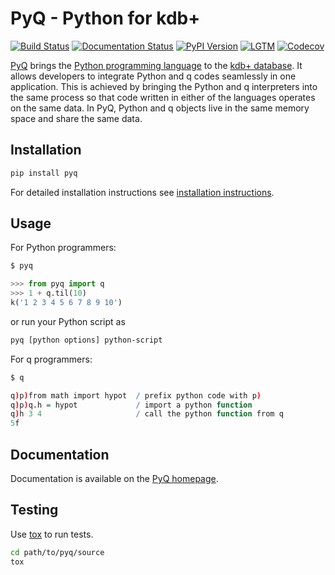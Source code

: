 # PyQ - Python for kdb+
[![Build Status](https://travis-ci.org/KxSystems/pyq.svg?branch=master)](https://travis-ci.org/KxSystems/pyq)
[![Documentation Status](https://readthedocs.org/projects/pyq/badge/?version=latest)](http://pyq.readthedocs.io/en/latest/?badge=latest)
[![PyPI Version](https://img.shields.io/pypi/v/pyq.svg)](https://pypi.python.org/pypi/pyq)
[![LGTM](https://img.shields.io/badge/lgtm-review-blue.svg)](https://lgtm.com/projects/g/enlnt/pyq)
[![Codecov](https://codecov.io/gh/abalkin/pyq/branch/master/graph/badge.svg)](https://codecov.io/gh/abalkin/pyq)

[PyQ][2] brings the [Python programming language][4] to the [kdb+ database][5]. It allows
developers to integrate Python and q codes seamlessly in one application.
This is achieved by bringing the Python and q interpreters into the same process
so that code written in either of the languages operates on the same data.
In PyQ, Python and q objects live in the same memory space and share the same
data.

## Installation

```bash
pip install pyq
```

For detailed installation instructions see [installation instructions][1].

## Usage

For Python programmers:

```bash
$ pyq
```
```python
>>> from pyq import q
>>> 1 + q.til(10)
k('1 2 3 4 5 6 7 8 9 10')
```

or run your Python script as

```bash
pyq [python options] python-script
```

For q programmers:

```bash
$ q
```
```q
q)p)from math import hypot  / prefix python code with p)
q)p)q.h = hypot             / import a python function
q)h 3 4                     / call the python function from q
5f
```

## Documentation

Documentation is available on the [PyQ homepage][2].

## Testing

Use [tox][3] to run tests.

```bash
cd path/to/pyq/source
tox
```

[1]: https://code.kx.com/q/interfaces/pyq/install/
[2]: https://code.kx.com/q/interfaces/pyq
[3]: https://tox.readthedocs.io/en/latest
[4]: https://www.python.org/about
[5]: https://kx.com
